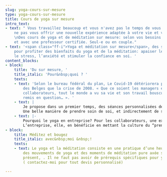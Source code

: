 ```yaml
---
slug: yoga-cours-sur-mesure
type: yoga-cours-sur-mesure
title: Cours de yoga sur mesure
intro_text:
- text: " Vous travaillez beaucoup et vous n'avez pas le temps de vous arrêter? Pourquoi
    ne pas vous offrir une nouvelle expérience adaptée à votre vie et votre quotidien.
    \nDes cours de yoga et de méditation sur mesure: selon vos besoins et vos disponibilités
    et avec une professeur certifiée. Seul-e ou en couple."
- text: '<span class="ff-i">Yoga et méditation sur mesure</span>, des sessions personnalisées
    pour profiter des bienfaits du yoga et de la méditation: apaiser le mental, soulager
    le stress, l’anxiété et stimuler la confiance en soi. '
content_blocks:
- block:
    title: 'Du sur mesure, '
    title_italic: 'Pour&nbsp;quoi ? '
    texts:
    - text: 'Selon le bureau fédéral du plan, Le Covid-19 détériorera plus le bien-être
        des Belges que la crise de 2008. « Que ce soient les managers et CEO ou leurs
        collaborateurs, tout le monde a vu sa vie et son travail bousculé, suspendu,
        remis en question… ». '
    - text: |
        Je propose dans un premier temps, des séances personnalisées de yoga et méditation aux managers et membres de comités de direction. ( à domicile ou au bureau)
        Une belle manière de prendre soin de soi, et indirectement de ses équipes et collaborateurs en ces temps mouvementés. Et pourquoi pas, par la suite, lorsque la situation sanitaire le permet, proposer des initiations à vos équipes...
    - text: |-
        Pourquoi le yoga en entreprise? Pour les collaborateurs, une expérience et des outils concrets pour s'apaiser et gérer le stress. Et aussi prendre soin de son corps et soutenir une prise de recul sur les objets de tensions en étant plus à l’écoute de ses besoins.
        L’entreprise, elle, en bénéficie en mettant la culture du “prendre soin de soi” au cœur de ses valeurs et en créant une atmosphère de bienveillance entre employés.
- block:
    title: Méditez et bougez
    title_italic: avec&nbsp;moi &nbsp;!
    texts:
    - text: Le yoga et la méditation consiste en une pratique d’une heure comprenant
        des mouvements de yoga et des moments de méditation pure axée sur l’instant
        présent, . Il ne faut pas avoir de prérequis spécifiques pour y participer.
        ( contactez-moi pour tout devis personnalisé)

---
```

